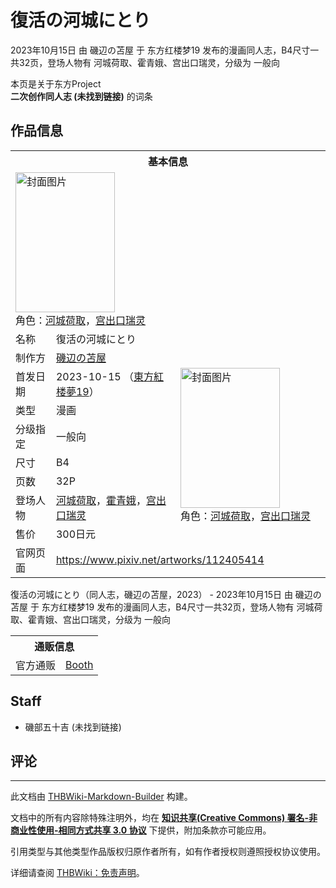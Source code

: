 # 復活の河城にとり

<!-- source html: G:\repos\THBWiki-Markdown-Builder\THBWikiMarkdown\Temp\main\b\b0\ns0%3A%E5%BE%A9%E6%B4%BB%E3%81%AE%E6%B2%B3%E5%9F%8E%E3%81%AB%E3%81%A8%E3%82%8A.html -->

2023年10月15日 由 磯辺の苫屋 于 东方红楼梦19 发布的漫画同人志，B4尺寸一共32页，登场人物有 河城荷取、霍青娥、宫出口瑞灵，分级为 一般向

本页是关于东方Project  
 **二次创作同人志 (未找到链接)** 的词条
## 作品信息

<table><tbody><tr><th colspan="3">基本信息</th></tr><tr><td class="cover-artwork-mobile" colspan="2"><a href="./文件-復活の河城にとり封面.png.md" class="image" title="封面图片"><img alt="封面图片" src="https://upload.thwiki.cc/thumb/6/62/%E5%BE%A9%E6%B4%BB%E3%81%AE%E6%B2%B3%E5%9F%8E%E3%81%AB%E3%81%A8%E3%82%8A%E5%B0%81%E9%9D%A2.png/159px-%E5%BE%A9%E6%B4%BB%E3%81%AE%E6%B2%B3%E5%9F%8E%E3%81%AB%E3%81%A8%E3%82%8A%E5%B0%81%E9%9D%A2.png" decoding="async" loading="lazy" width="159" height="224" srcset="https://upload.thwiki.cc/thumb/6/62/%E5%BE%A9%E6%B4%BB%E3%81%AE%E6%B2%B3%E5%9F%8E%E3%81%AB%E3%81%A8%E3%82%8A%E5%B0%81%E9%9D%A2.png/238px-%E5%BE%A9%E6%B4%BB%E3%81%AE%E6%B2%B3%E5%9F%8E%E3%81%AB%E3%81%A8%E3%82%8A%E5%B0%81%E9%9D%A2.png 1.5x, https://upload.thwiki.cc/thumb/6/62/%E5%BE%A9%E6%B4%BB%E3%81%AE%E6%B2%B3%E5%9F%8E%E3%81%AB%E3%81%A8%E3%82%8A%E5%B0%81%E9%9D%A2.png/317px-%E5%BE%A9%E6%B4%BB%E3%81%AE%E6%B2%B3%E5%9F%8E%E3%81%AB%E3%81%A8%E3%82%8A%E5%B0%81%E9%9D%A2.png 2x" data-file-width="2508" data-file-height="3541"></a><div class="cover-char">角色：<a href="./河城荷取.md" title="河城荷取">河城荷取</a>，<a href="./宫出口瑞灵.md" title="宫出口瑞灵">宫出口瑞灵</a></div></td>
</tr><tr><td class="label">名称</td><td colspan="2"> 復活の河城にとり </td></tr><tr><td class="label">制作方</td><td><a href="./磯辺の苫屋.md" title="磯辺の苫屋">磯辺の苫屋</a></td><td class="cover-artwork" rowspan="8" style="min-width:224px;"><a href="./文件-復活の河城にとり封面.png.md" class="image" title="封面图片"><img alt="封面图片" src="https://upload.thwiki.cc/thumb/6/62/%E5%BE%A9%E6%B4%BB%E3%81%AE%E6%B2%B3%E5%9F%8E%E3%81%AB%E3%81%A8%E3%82%8A%E5%B0%81%E9%9D%A2.png/159px-%E5%BE%A9%E6%B4%BB%E3%81%AE%E6%B2%B3%E5%9F%8E%E3%81%AB%E3%81%A8%E3%82%8A%E5%B0%81%E9%9D%A2.png" decoding="async" loading="lazy" width="159" height="224" srcset="https://upload.thwiki.cc/thumb/6/62/%E5%BE%A9%E6%B4%BB%E3%81%AE%E6%B2%B3%E5%9F%8E%E3%81%AB%E3%81%A8%E3%82%8A%E5%B0%81%E9%9D%A2.png/238px-%E5%BE%A9%E6%B4%BB%E3%81%AE%E6%B2%B3%E5%9F%8E%E3%81%AB%E3%81%A8%E3%82%8A%E5%B0%81%E9%9D%A2.png 1.5x, https://upload.thwiki.cc/thumb/6/62/%E5%BE%A9%E6%B4%BB%E3%81%AE%E6%B2%B3%E5%9F%8E%E3%81%AB%E3%81%A8%E3%82%8A%E5%B0%81%E9%9D%A2.png/317px-%E5%BE%A9%E6%B4%BB%E3%81%AE%E6%B2%B3%E5%9F%8E%E3%81%AB%E3%81%A8%E3%82%8A%E5%B0%81%E9%9D%A2.png 2x" data-file-width="2508" data-file-height="3541"></a><div class="cover-char">角色：<a href="./河城荷取.md" title="河城荷取">河城荷取</a>，<a href="./宫出口瑞灵.md" title="宫出口瑞灵">宫出口瑞灵</a></div></td>
</tr><tr><td class="label">首发日期</td><td>2023-10-15&#160;（<a href="/展会作品列表?e=%E4%B8%9C%E6%96%B9%E7%BA%A2%E6%A5%BC%E6%A2%A6%2319">東方紅楼夢19</a>）</td></tr><tr><td class="label">类型</td><td>漫画</td></tr><tr><td class="label">分级指定</td><td>一般向</td></tr><tr><td class="label">尺寸</td><td>B4</td></tr><tr><td class="label">页数</td><td>32P</td></tr><tr><td class="label">登场人物</td><td><a href="./河城荷取.md" title="河城荷取">河城荷取</a>，<a href="./霍青娥.md" title="霍青娥">霍青娥</a>，<a href="./宫出口瑞灵.md" title="宫出口瑞灵">宫出口瑞灵</a></td></tr><tr><td class="label">售价</td><td>300日元</td></tr>
<tr><td class="label">官网页面</td><td colspan="2"><a rel="nofollow" class="external free" href="https://www.pixiv.net/artworks/112405414">https://www.pixiv.net/artworks/112405414</a></td></tr></tbody></table>

復活の河城にとり（同人志，磯辺の苫屋，2023） - 2023年10月15日 由 磯辺の苫屋 于 东方红楼梦19 发布的漫画同人志，B4尺寸一共32页，登场人物有 河城荷取、霍青娥、宫出口瑞灵，分级为 一般向

<table><tbody><tr><th colspan="3">通贩信息</th></tr><tr><td class="label">官方通贩</td><td colspan="2"><a rel="nofollow" class="external text" href="https://isobeisokichi.booth.pm/items/5177975">Booth</a></td></tr></tbody></table>


## Staff
- 磯部五十吉 (未找到链接)

## 评论




---

此文档由 [THBWiki-Markdown-Builder](https://github.com/Delsin-Yu/THBWiki-Markdown-Builder) 构建。

文档中的所有内容除特殊注明外，均在 [**知识共享(Creative Commons) 署名-非商业性使用-相同方式共享 3.0 协议**](https://creativecommons.org/licenses/by-sa/3.0/deed.zh-hans) 下提供，附加条款亦可能应用。

引用类型与其他类型作品版权归原作者所有，如有作者授权则遵照授权协议使用。

详细请查阅 [THBWiki：免责声明](https://thbwiki.cc/THBWiki:%E5%85%8D%E8%B4%A3%E5%A3%B0%E6%98%8E)。


